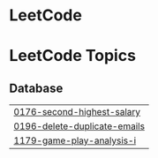 # LeetCode
<!---LeetCode Topics Start-->
# LeetCode Topics
## Database
|  |
| ------- |
| [0176-second-highest-salary](https://github.com/z1one516/LeetCode/tree/master/0176-second-highest-salary) |
| [0196-delete-duplicate-emails](https://github.com/z1one516/LeetCode/tree/master/0196-delete-duplicate-emails) |
| [1179-game-play-analysis-i](https://github.com/z1one516/LeetCode/tree/master/1179-game-play-analysis-i) |
<!---LeetCode Topics End-->